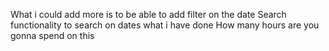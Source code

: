 What i could add more is to be able to add filter on the date
Search functionality to search on dates what i have done 
How many hours are you gonna spend on this 
